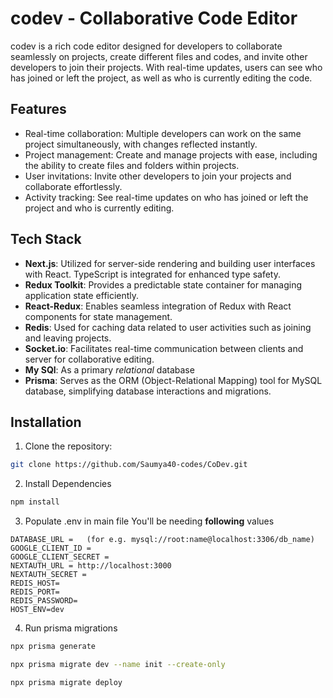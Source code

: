 # codev - Collaborative Code Editor

codev is a rich code editor designed for developers to collaborate seamlessly on projects, create different files and codes, and invite other developers to join their projects. With real-time updates, users can see who has joined or left the project, as well as who is currently editing the code.

## Features

- Real-time collaboration: Multiple developers can work on the same project simultaneously, with changes reflected instantly.
- Project management: Create and manage projects with ease, including the ability to create files and folders within projects.
- User invitations: Invite other developers to join your projects and collaborate effortlessly.
- Activity tracking: See real-time updates on who has joined or left the project and who is currently editing.

## Tech Stack

- **Next.js**: Utilized for server-side rendering and building user interfaces with React. TypeScript is integrated for enhanced type safety.
- **Redux Toolkit**: Provides a predictable state container for managing application state efficiently.
- **React-Redux**: Enables seamless integration of Redux with React components for state management.
- **Redis**: Used for caching data related to user activities such as joining and leaving projects.
- **Socket.io**: Facilitates real-time communication between clients and server for collaborative editing.
- **My SQl**: As a primary *relational* database
- **Prisma**: Serves as the ORM (Object-Relational Mapping) tool for MySQL database, simplifying database interactions and migrations.

## Installation

1. Clone the repository:

```bash
git clone https://github.com/Saumya40-codes/CoDev.git
```
2. Install Dependencies
```bash
npm install
```
3. Populate .env in main file
You'll be needing **following** values

```
DATABASE_URL =   (for e.g. mysql://root:name@localhost:3306/db_name)
GOOGLE_CLIENT_ID = 
GOOGLE_CLIENT_SECRET = 
NEXTAUTH_URL = http://localhost:3000
NEXTAUTH_SECRET = 
REDIS_HOST=
REDIS_PORT=
REDIS_PASSWORD=
HOST_ENV=dev
```

4. Run prisma migrations
```bash
npx prisma generate
```
```bash
npx prisma migrate dev --name init --create-only
```
```bash
npx prisma migrate deploy
```
